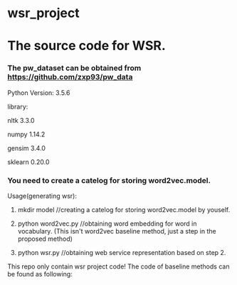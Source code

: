 # wsr_project

# The source code for WSR.

### The pw_dataset can be obtained from https://github.com/zxp93/pw_data

Python Version: 3.5.6

library: 

nltk 3.3.0

numpy 1.14.2

gensim 3.4.0

sklearn 0.20.0

### You need to create a catelog for storing word2vec.model.

Usage(generating wsr):
1. mkdir model      //creating a catelog for storing word2vec.model by youself.

2. python word2vec.py       //obtaining word embedding for word in vocabulary.   (This isn't word2vec baseline method, just a step in the proposed method)

3. python wsr.py       //obtaining web service representation based on step 2.

This repo only contain wsr project code! The code of baseline methods can be found as following:
